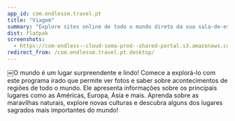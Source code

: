```yaml
---
app_id: com.endlessm.travel.pt
title: "Viagem"
summary: "Explore sites online de todo o mundo direto da sua sala-de-estar"
dist: flatpak
screenshots:
  - https://com-endless--cloud-soma-prod--shared-portal.s3.amazonaws.com/apps.242.screenshots.e050a7ce-09e7-4896-9271-8c7424c64d53_20181018145757044.png
redirect_from: /com.endlessm.travel.pt.desktop/
---
```


<p>￼O mundo é um lugar surpreendente e lindo! Comece a explorá-lo com este programa irado que permite ver fotos e saber sobre acontecimentos de regiões de todo o mundo. Ele apresenta informações sobre os principais lugares como as Américas, Europa, Ásia e mais. Aprenda sobre as maravilhas naturais, explore novas culturas e descubra alguns dos lugares sagrados mais importantes do mundo!</p>
